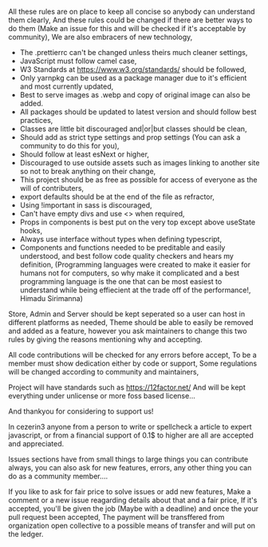 All these rules are on place to keep all concise so anybody can understand them clearly,
And these rules could be changed if there are better ways to do them
(Make an issue for this and will be checked if it's acceptable by community),
We are also embracers of new technology,

- The .prettierrc can't be changed unless theirs much cleaner settings,
- JavaScript must follow camel case,
- W3 Standards at https://www.w3.org/standards/ should be followed,
- Only yarnpkg can be used as a package manager due to it's efficient and
  most currently updated,
- Best to serve images as .webp and copy of original image can also be added.
- All packages should be updated to latest version and should follow best practices,
- Classes are little bit discouraged and|or|but classes should be clean,
- Should add as strict type settings and prop settings
  (You can ask a community to do this for you),
- Should follow at least esNext or higher,
- Discouraged to use outside assets such as images linking to another site so
  not to break anything on their change,
- This project should be as free as possible for access of everyone as the
  will of contributers,
- export defaults should be at the end of the file as refractor,
- Using !important in sass is discouraged,
- Can't have empty divs and use <> when required,
- Props in components is best put on the very top except above useState hooks,
- Always use interface without types when defining typescript,
- Components and functions needed to be preditable and easily understood,
  and best follow code quality checkers and hears my definition,
  (Programming languages were created to make it easier for humans not for computers,
  so why make it complicated and a best programming language is the one that can be most easiest to
  understand while being effiecient at the trade off of the performance!, Himadu Sirimanna)

Store, Admin and Server should be kept seperated so a user can host in
different platforms as needed,
Theme should be able to easily be removed and added as a feature,
however you ask maintainers to change this
two rules by giving the reasons mentioning why and accepting.

All code contributions will be checked for any errors before accept,
To be a member must show dedication either by code or support,
Some regulations will be changed according to community and maintainers,

Project will have standards such as https://12factor.net/
And will be kept everything under unlicense or more foss based license...

And thankyou for considering to support us!

In cezerin3 anyone from a person to write or spellcheck a article to
expert javascript, or from a financial support of 0.1\$ to higher are all
are accepted and appreciated.

Issues sections have from small things to large things you can contribute always,
you can also ask for new features, errors, any other thing you can do as a community member....

If you like to ask for fair price to solve issues or add new features,
Make a comment or a new issue reagarding details about that and a fair price,
If it's accepted, you'll be given the job (Maybe with a deadline)
and once the your pull request been accepted,
The payment will be transffered from organization open collective to a possible
means of transfer and will put on the ledger.
